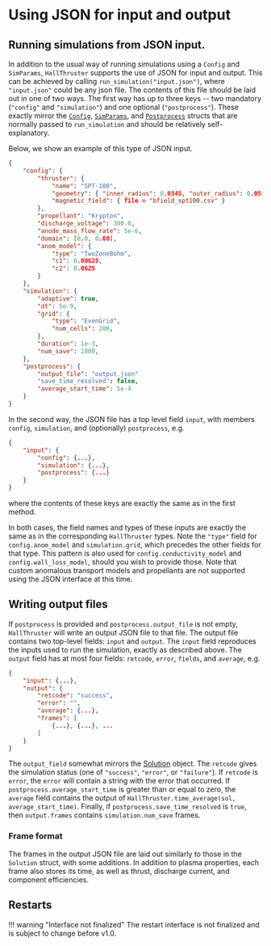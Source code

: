 # Using JSON for input and output

## Running simulations from JSON input.

In addition to the usual way of running simulations using a `Config` and `SimParams`, `HallThruster` supports the use of JSON for input and output.
This can be achieved by calling `run_simulation("input.json")`, where `"input.json"` could be any json file.
The contents of this file should be laid out in one of two ways.
The first way has up to three keys -- two mandatory (`"config"` and `"simulation"`) and one optional (`"postprocess"`).
These exactly mirror the [`Config`](../reference/config.md), [`SimParams`](../reference/simparams.md), and [`Postprocess`](../reference/postprocessing.md) structs that are normally passed to `run_simulation` and should be relatively self-explanatory.

Below, we show an example of this type of JSON input.

```json
{
    "config": {
        "thruster": {
            "name": "SPT-100",
            "geometry": { "inner_radius": 0.0345, "outer_radius": 0.05, "channel_length": 0.025 },
            "magnetic_field": { file = "bfield_spt100.csv" }
        },
        "propellant": "Krypton",
        "discharge_voltage": 300.0,
        "anode_mass_flow_rate": 5e-6,
        "domain": [0.0, 0.08],
        "anom_model": {
            "type": "TwoZoneBohm",
            "c1": 0.00625,
            "c2": 0.0625
        }
    },
    "simulation": {
        "adaptive": true,
        "dt": 5e-9,
        "grid": {
            "type": "EvenGrid",
            "num_cells": 200,
        },
        "duration": 1e-3,
        "num_save": 1000,
    },
    "postprocess": {
        "output_file": "output.json"
        "save_time_resolved": false,
        "average_start_time": 5e-4
    }
}
```
In the second way, the JSON file has a top level field `input`, with members `config`, `simulation`, and (optionally) `postprocess`, e.g.

```json
{
    "input": {
        "config": {...},
        "simulation": {...},
        "postprocess": {...}
    }
}
```
where the contents of these keys are exactly the same as in the first method.

In both cases, the field names and types of these inputs are exactly the same as in the corresponding `HallThruster` types.
Note the `"type"` field for `config.anom_model` and `simulation.grid`, which precedes the other fields for that type.
This pattern is also used for `config.conductivity_model` and `config.wall_loss_model`, should you wish to provide those.
Note that custom anomalous transport models and propellants are not supported using the JSON interface at this time.

## Writing output files

If `postprocess` is provided and `postprocess.output_file` is not empty, `HallThruster` will write an output JSON file to that file.
The output file contains two top-level fields: `input` and `output`.
The `input` field reproduces the inputs used to run the simulation, exactly as described above.
The `output` field has at most four fields: `retcode`, `error`, `fields`, and `average`, e.g.

```json
{
    "input": {...},
    "output": {
        "retcode": "success",
        "error": "",
        "average": {...},
        "frames": [
            {...}, {...}, ...
        ]
    }
}
```

The `output_field` somewhat mirrors the [Solution](@ref) object.
The `retcode` gives the simulation status (one of `"success"`, `"error"`, or `"failure"`).
If `retcode` is `error`, the `error` will contain a string with the error that occurred.
If `postprocess.average_start_time` is greater than or equal to zero, the `average` field contains the output of `HallThruster.time_average(sol, average_start_time)`.
Finally, if `postprocess.save_time_resolved` is `true`, then `output.frames` contains `simulation.num_save` frames.

### Frame format

The frames in the output JSON file are laid out similarly to those in the `Solution` struct, with some additions.
In addition to plasma properties, each frame also stores its time, as well as thrust, discharge current, and component efficiencies.

## Restarts
!!! warning "Interface not finalized"
    The restart interface is not finalized and is subject to change before v1.0.
